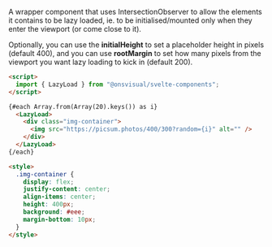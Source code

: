 A wrapper component that uses IntersectionObserver to allow the elements it contains to be lazy loaded, ie. to be initialised/mounted only when they enter the viewport (or come close to it).

Optionally, you can use the **initialHeight** to set a placeholder height in pixels (default 400), and you can use **rootMargin** to set how many pixels from the viewport you want lazy loading to kick in (default 200).

<!-- prettier-ignore -->
```html
<script>
  import { LazyLoad } from "@onsvisual/svelte-components";
</script>

{#each Array.from(Array(20).keys()) as i}
  <LazyLoad>
    <div class="img-container">
      <img src="https://picsum.photos/400/300?random={i}" alt="" />
    </div>
  </LazyLoad>
{/each}

<style>
  .img-container {
    display: flex;
    justify-content: center;
    align-items: center;
    height: 400px;
    background: #eee;
    margin-bottom: 10px;
  }
</style>
```
